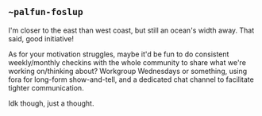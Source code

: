 ## `~palfun-foslup`
I'm closer to the east than west coast, but still an ocean's width away. That said, good initiative!

As for your motivation struggles, maybe it'd be fun to do consistent weekly/monthly checkins with the whole community to share what we're working on/thinking about? Workgroup Wednesdays or something, using fora for long-form show-and-tell, and a dedicated chat channel to facilitate tighter communication.

Idk though, just a thought.